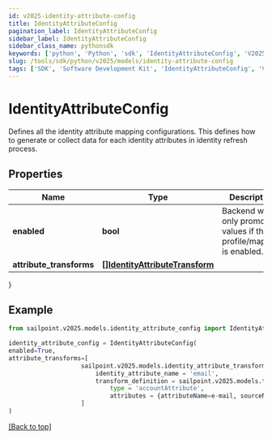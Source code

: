 ```yaml
---
id: v2025-identity-attribute-config
title: IdentityAttributeConfig
pagination_label: IdentityAttributeConfig
sidebar_label: IdentityAttributeConfig
sidebar_class_name: pythonsdk
keywords: ['python', 'Python', 'sdk', 'IdentityAttributeConfig', 'V2025IdentityAttributeConfig'] 
slug: /tools/sdk/python/v2025/models/identity-attribute-config
tags: ['SDK', 'Software Development Kit', 'IdentityAttributeConfig', 'V2025IdentityAttributeConfig']
---
```


# IdentityAttributeConfig

Defines all the identity attribute mapping configurations. This defines how to generate or collect data for each identity attributes in identity refresh process.

## Properties

Name | Type | Description | Notes
------------ | ------------- | ------------- | -------------
**enabled** | **bool** | Backend will only promote values if the profile/mapping is enabled. | [optional] [default to False]
**attribute_transforms** | [**[]IdentityAttributeTransform**](identity-attribute-transform) |  | [optional] 
}

## Example

```python
from sailpoint.v2025.models.identity_attribute_config import IdentityAttributeConfig

identity_attribute_config = IdentityAttributeConfig(
enabled=True,
attribute_transforms=[
                    sailpoint.v2025.models.identity_attribute_transform.IdentityAttributeTransform(
                        identity_attribute_name = 'email', 
                        transform_definition = sailpoint.v2025.models.transform_definition.TransformDefinition(
                            type = 'accountAttribute', 
                            attributes = {attributeName=e-mail, sourceName=MySource, sourceId=2c9180877a826e68017a8c0b03da1a53}, ), )
                    ]
)

```
[[Back to top]](#) 

